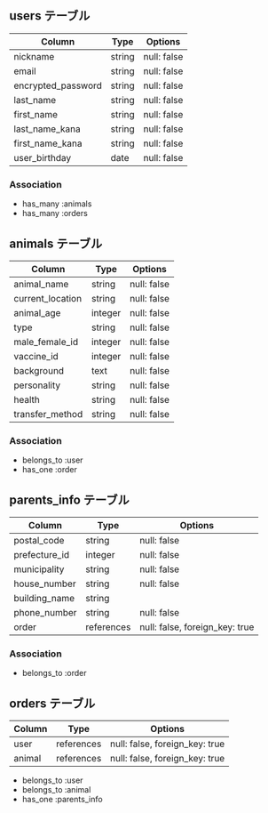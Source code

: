 ## users テーブル

| Column             | Type    | Options     |
| ------------------ | ------- | ----------- |
| nickname           | string  | null: false |
| email              | string  | null: false |
| encrypted_password | string  | null: false |
| last_name          | string  | null: false |
| first_name         | string  | null: false |
| last_name_kana     | string  | null: false |
| first_name_kana    | string  | null: false |
| user_birthday      | date    | null: false |

### Association

- has_many :animals
- has_many :orders

## animals テーブル

| Column              | Type       | Options                        |
| ------------------- | ---------- | ------------------------------ |
| animal_name         | string     | null: false                    |
| current_location    | string     | null: false                    |
| animal_age          | integer    | null: false                    |
| type                | string     | null: false                    |
| male_female_id      | integer    | null: false                    |
| vaccine_id          | integer    | null: false                    |
| background          | text       | null: false                    |
| personality         | string     | null: false                    |
| health              | string     | null: false                    |
| transfer_method     | string     | null: false                    |

### Association

- belongs_to :user
- has_one   :order

## parents_info テーブル

| Column        | Type       | Options                        |
| ------------- | ---------- | ------------------------------ |
| postal_code   | string     | null: false                    |
| prefecture_id | integer    | null: false                    |
| municipality  | string     | null: false                    |
| house_number  | string     | null: false                    |
| building_name | string     |                                |
| phone_number  | string     | null: false                    |
| order         | references | null: false, foreign_key: true |


### Association

- belongs_to :order

## orders テーブル

| Column        | Type       | Options                        |
| ------------- | ---------- | ------------------------------ |
| user          | references | null: false, foreign_key: true |
| animal        | references | null: false, foreign_key: true |

- belongs_to :user
- belongs_to :animal
- has_one    :parents_info

